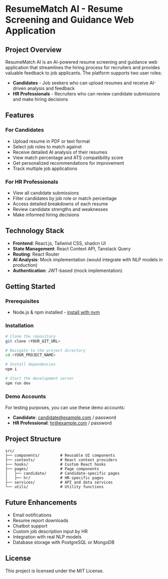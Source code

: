 
# ResumeMatch AI - Resume Screening and Guidance Web Application

## Project Overview

ResumeMatch AI is an AI-powered resume screening and guidance web application that streamlines the hiring process for recruiters and provides valuable feedback to job applicants. The platform supports two user roles:

- **Candidates** - Job seekers who can upload resumes and receive AI-driven analysis and feedback
- **HR Professionals** - Recruiters who can review candidate submissions and make hiring decisions

## Features

### For Candidates
- Upload resume in PDF or text format
- Select job roles to match against
- Receive detailed AI analysis of their resumes
- View match percentage and ATS compatibility score
- Get personalized recommendations for improvement
- Track multiple job applications

### For HR Professionals
- View all candidate submissions
- Filter candidates by job role or match percentage
- Access detailed breakdowns of each resume
- Review candidate strengths and weaknesses
- Make informed hiring decisions

## Technology Stack

- **Frontend**: React.js, Tailwind CSS, shadcn UI
- **State Management**: React Context API, Tanstack Query
- **Routing**: React Router
- **AI Analysis**: Mock implementation (would integrate with NLP models in production)
- **Authentication**: JWT-based (mock implementation)

## Getting Started

### Prerequisites
- Node.js & npm installed - [install with nvm](https://github.com/nvm-sh/nvm#installing-and-updating)

### Installation
```sh
# Clone the repository
git clone <YOUR_GIT_URL>

# Navigate to the project directory
cd <YOUR_PROJECT_NAME>

# Install dependencies
npm i

# Start the development server
npm run dev
```

### Demo Accounts
For testing purposes, you can use these demo accounts:

- **Candidate**: candidate@example.com / password
- **HR Professional**: hr@example.com / password

## Project Structure

```
src/
├── components/         # Reusable UI components
├── contexts/           # React context providers
├── hooks/              # Custom React hooks
├── pages/              # Page components
│   ├── candidate/      # Candidate-specific pages
│   ├── hr/             # HR-specific pages
├── services/           # API and data services
└── utils/              # Utility functions
```

## Future Enhancements

- Email notifications
- Resume report downloads
- Chatbot support
- Custom job description input by HR
- Integration with real NLP models
- Database storage with PostgreSQL or MongoDB

## License

This project is licensed under the MIT License.
